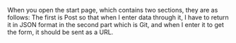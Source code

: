 When you open the start page, which contains two sections, they are as follows:
The first is Post so that when I enter data through it, I have to return it in JSON format in the second part which is Git, and when I enter it to get the form, it should be sent as a URL.